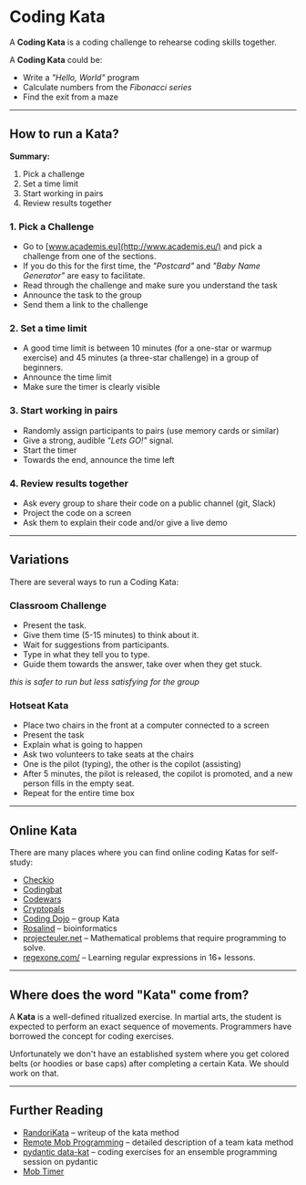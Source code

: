 
# Coding Kata

A **Coding Kata** is a coding challenge to rehearse coding skills together.

A **Coding Kata** could be:

* Write a *"Hello, World"* program
* Calculate numbers from the *Fibonacci series*
* Find the exit from a maze

----

## How to run a Kata?

**Summary:**

1. Pick a challenge
2. Set a time limit
3. Start working in pairs
4. Review results together

### 1. Pick a Challenge

* Go to [www.academis.eu](http://www.academis.eu/) and pick a challenge from one of the sections.
* If you do this for the first time, the *"Postcard"* and *"Baby Name Generator"* are easy to facilitate.
* Read through the challenge and make sure you understand the task
* Announce the task to the group
* Send them a link to the challenge

### 2. Set a time limit

* A good time limit is between 10 minutes (for a one-star or warmup exercise) and 45 minutes (a three-star challenge) in a group of beginners.
* Announce the time limit
* Make sure the timer is clearly visible

### 3. Start working in pairs

* Randomly assign participants to pairs (use memory cards or similar)
* Give a strong, audible *"Lets GO!"* signal.
* Start the timer
* Towards the end, announce the time left

### 4. Review results together

* Ask every group to share their code on a public channel (git, Slack)
* Project the code on a screen
* Ask them to explain their code and/or give a live demo

----

## Variations

There are several ways to run a Coding Kata:

### Classroom Challenge

* Present the task.
* Give them time (5-15 minutes) to think about it.
* Wait for suggestions from participants.
* Type in what they tell you to type.
* Guide them towards the answer, take over when they get stuck.

*this is safer to run but less satisfying for the group*

### Hotseat Kata

* Place two chairs in the front at a computer connected to a screen
* Present the task
* Explain what is going to happen
* Ask two volunteers to take seats at the chairs
* One is the pilot (typing), the other is the copilot (assisting)
* After 5 minutes, the pilot is released, the copilot is promoted, and a new person fills in the empty seat.
* Repeat for the entire time box

----

## Online Kata

There are many places where you can find online coding Katas for self-study:

* [Checkio](https://checkio.org/)
* [Codingbat](http://codingbat.com/)
* [Codewars](http://www.codewars.com)
* [Cryptopals](https://cryptopals.com/)
* [Coding Dojo](http://codingdojo.org/cgi-bin/index.pl?KataCatalogue) – group Kata
* [Rosalind](http://rosalind.info) – bioinformatics
* [projecteuler.net](http://projecteuler.net) – Mathematical problems that require programming to solve.
* [regexone.com/](http://regexone.com/) – Learning regular expressions in 16+ lessons.

----

## Where does the word "Kata" come from?

A **Kata** is a well-defined ritualized exercise. In martial arts, the student is expected to perform an exact sequence of movements. Programmers have borrowed the concept for coding exercises.

Unfortunately we don't have an established system where you get colored belts (or hoodies or base caps) after completing a certain Kata. We should work on that.

----

## Further Reading

* [RandoriKata](http://codingdojo.org/RandoriKata/) – writeup of the kata method
* [Remote Mob Programming](https://www.remotemobprogramming.org/) – detailed description of a team kata method
* [pydantic data-kat](https://github.com/tmylk/data-kata/tree/main/validation/pydantic) – coding exercises for an ensemble programming session on pydantic
* [Mob Timer](https://mobti.me/mobrpg)

